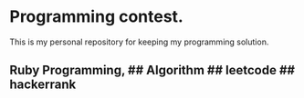 # Programming contest.

This is my personal repository for keeping my programming solution.

## Ruby Programming, ## Algorithm ## leetcode ## hackerrank